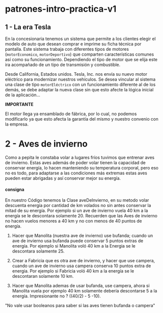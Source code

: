 # patrones-intro-practica-v1

## 1 - La era Tesla

En la concesionaria tenemos un sistema que permite a los clientes elegir el modelo de auto que desean comprar e imprime su ficha técnica por pantalla.
Este sistema trabaja con diferentes tipos de motores (`motorEconomico`, `motorDeportivo`) que comparten características comunes así como su funcionamiento. Dependiendo el tipo de motor que se elija este ira acompañado de un tipo de transmisión  y combustible.

Desde California, Estados unidos. Tesla, Inc. nos envía su nuevo motor eléctrico para modernizar nuestros vehículos.
Se desea vincular al sistema una clase de tipo `motorEléctrico` con un funcionamiento diferente al de los demás, se debe adaptar la nueva clase sin que esto afecte la lógica inicial de la aplicación...

**IMPORTANTE**

El motor llega  ya ensamblado de fábrica, por lo cual, no podemos modificarlo ya que esto afecta la garantía del mismo y nuestro convenio con la empresa.


# 2 - Aves de invierno


Como a pepita le constaba volar a lugares fríos 
tuvimos que entrenar aves de invierno. Estas aves además de poder 
volar tienen la capacidad de conservar energía, lo hacen 
manteniendo su temperatura corporal, pero eso no es todo,
para adaptarse a las condiciones más extremas estas aves
pueden estar abrigadas y así conservar mejor su energía.

#### consigna

En nuestro Código tenemos la Clase aveDeInvierno,
en su metodo volar descuenta energía por cantidad de km volados no sin
antes conservar la mitad de su energía.
Por ejemplo si un  ave de invierno vuela 40 km a la energía se le descontara 
solamente 20. Recuerden que las Aves de invierno no hacen vuelos menores a 40 km
y no con menos de 40 puntos de energía.

1. Hacer que Manolita (nuestra ave de invierno) use bufanda; cuando un ave de invierno usa bufanda
puede conservar 5 puntos extras de energía.
Por ejemplo si Manolita voló 40 km a la Energia se le
descontara solamente 25. 

2. Crear a Fabricia que es otra ave de invierno, y hacer que use campera, 
cuando un ave de invierno usa campera conserva 10 puntos extra de energia.
Por ejemplo si Fabricia voló 40 km a la energía se le descontaran solamente
10 km. 

3. Hacer que Manolita ademas de usar bufanda, use campera, ahora si Manolita vuela 
por ejemplo 40 km solamente debería descontarse 5 a la energía. Impresionante no ?
((40/2) - 5 -10).

"No vale usar booleanos para saber si las aves tienen bufanda o campera"


